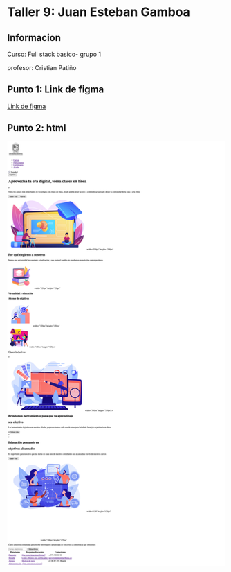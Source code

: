<h1>Taller 9: Juan Esteban Gamboa </h1>                                              

<h2> Informacion </h2>
<p> Curso: Full stack basico- grupo 1 </p>
<p> profesor: Cristian Patiño </p> 

<h2>Punto 1: Link de figma </h2>
<a href= "https://www.figma.com/file/jX4xAgypHbSwDkps0Jqd72/Juan-Esteban-Gamboa-%2F-Figma-Exercise?type=design&node-id=28%3A383&t=uTpN7BfPDroiRee2-1" >Link de figma</a>

<h2>Punto 2: html</h2>
<img src="./Publicc/images/HTML_Page.png" alt="HTML_Page"> 